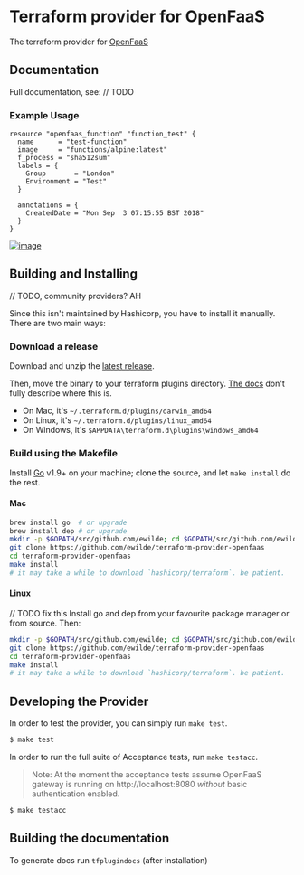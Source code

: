 # Terraform provider for OpenFaaS

The terraform provider for [OpenFaaS](https://www.openfaas.com/)

## Documentation

Full documentation, see: // TODO


### Example Usage

```hcl
resource "openfaas_function" "function_test" {
  name      = "test-function"
  image     = "functions/alpine:latest"
  f_process = "sha512sum"
  labels = {
    Group       = "London"
    Environment = "Test"
  }

  annotations = {
    CreatedDate = "Mon Sep  3 07:15:55 BST 2018"
  }
}
```

[![image](https://user-images.githubusercontent.com/329397/45926773-920cbd80-bf1f-11e8-9b26-88dc5df0fc7e.png)](https://www.youtube.com/watch?v=sSctTy6YIlU&feature=youtu.be)

## Building and Installing
// TODO, community providers? AH

Since this isn't maintained by Hashicorp, you have to install it manually. There
are two main ways:

### Download a release

Download and unzip the [latest
release](https://github.com/ewilde/terraform-provider-openfaas/releases/latest).

Then, move the binary to your terraform plugins directory. [The
docs](https://www.terraform.io/docs/configuration/providers.html#third-party-plugins)
don't fully describe where this is.

* On Mac, it's `~/.terraform.d/plugins/darwin_amd64`
* On Linux, it's `~/.terraform.d/plugins/linux_amd64`
* On Windows, it's `$APPDATA\terraform.d\plugins\windows_amd64`

### Build using the Makefile

Install [Go](https://www.golang.org/) v1.9+ on your machine; clone the source,
and let `make install` do the rest.

#### Mac

```sh
brew install go  # or upgrade
brew install dep # or upgrade
mkdir -p $GOPATH/src/github.com/ewilde; cd $GOPATH/src/github.com/ewilde
git clone https://github.com/ewilde/terraform-provider-openfaas 
cd terraform-provider-openfaas
make install
# it may take a while to download `hashicorp/terraform`. be patient.
```

#### Linux
// TODO fix this
Install go and dep from your favourite package manager or from source. Then:

```sh
mkdir -p $GOPATH/src/github.com/ewilde; cd $GOPATH/src/github.com/ewilde
git clone https://github.com/ewilde/terraform-provider-openfaas 
cd terraform-provider-openfaas
make install
# it may take a while to download `hashicorp/terraform`. be patient.
```

## Developing the Provider

In order to test the provider, you can simply run `make test`.

```sh
$ make test
```

In order to run the full suite of Acceptance tests, run `make testacc`.

> Note: At the moment the acceptance tests assume OpenFaaS gateway is running on http://localhost:8080 *without* 
basic authentication enabled.

```sh
$ make testacc
```

## Building the documentation

To generate docs run `tfplugindocs` (after installation)